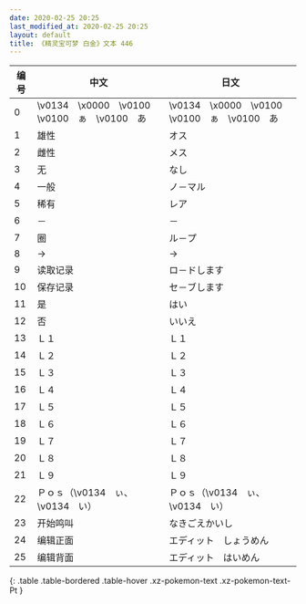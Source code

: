 ```yaml
---
date: 2020-02-25 20:25
last_modified_at: 2020-02-25 20:25
layout: default
title: 《精灵宝可梦 白金》文本 446
---
```

| 编号 | 中文 | 日文 |
| ---- | ---- | ---- |
| 0 | \v0134　\x0000　\v0100　　　\v0100　ぁ　\v0100　あ | \v0134　\x0000　\v0100　　　\v0100　ぁ　\v0100　あ |
| 1 | 雄性 | オス |
| 2 | 雌性 | メス |
| 3 | 无 | なし |
| 4 | 一般 | ノ－マル |
| 5 | 稀有 | レア |
| 6 | － | － |
| 7 | 圈 | ル－プ |
| 8 | → | → |
| 9 | 读取记录 | ロ－ドします |
| 10 | 保存记录 | セ－ブします |
| 11 | 是 | はい |
| 12 | 否 | いいえ |
| 13 | Ｌ１ | Ｌ１ |
| 14 | Ｌ２ | Ｌ２ |
| 15 | Ｌ３ | Ｌ３ |
| 16 | Ｌ４ | Ｌ４ |
| 17 | Ｌ５ | Ｌ５ |
| 18 | Ｌ６ | Ｌ６ |
| 19 | Ｌ７ | Ｌ７ |
| 20 | Ｌ８ | Ｌ８ |
| 21 | Ｌ９ | Ｌ９ |
| 22 | Ｐｏｓ（\v0134　ぃ、\v0134　い） | Ｐｏｓ（\v0134　ぃ、\v0134　い） |
| 23 | 开始鸣叫 | なきごえかいし |
| 24 | 编辑正面 | エディット　しょうめん |
| 25 | 编辑背面 | エディット　はいめん |
{: .table .table-bordered .table-hover .xz-pokemon-text .xz-pokemon-text-Pt }
